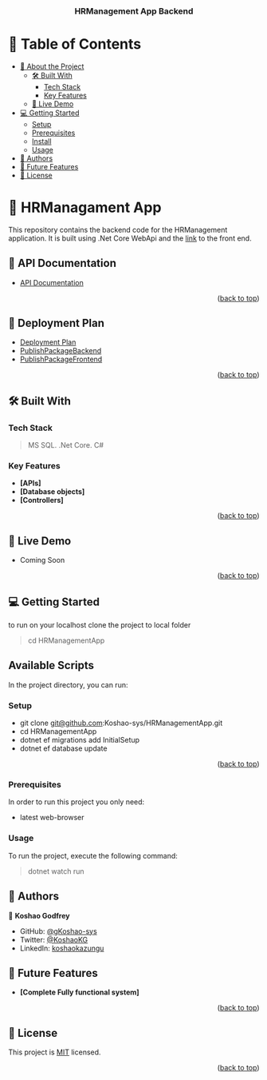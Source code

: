﻿<a name="readme-top"></a>

<div align="center">

  <h3><b>HRManagement App Backend</b></h3>

</div>

# 📗 Table of Contents

- [📖 About the Project](#about-project)
  - [🛠 Built With](#built-with)
    - [Tech Stack](#tech-stack)
    - [Key Features](#key-features)
  - [🚀 Live Demo](#live-demo)
- [💻 Getting Started](#getting-started)
  - [Setup](#setup)
  - [Prerequisites](#prerequisites)
  - [Install](#install)
  - [Usage](#usage)
- [👥 Authors](#authors)
- [🔭 Future Features](#future-features)
- [📝 License](#license)

# 📖 HRManagament App <a name="about-project"></a>

This repository contains the backend code for the HRManagement application. It is built using .Net Core WebApi and the [link](https://github.com/Koshao-sys/HRManagementApp-FrontEnd) to the front end.

## 🚀 API Documentation <a name="app-doc"></a>

- [API Documentation](./swagger/v1/swagger.json)

<p align="right">(<a href="#readme-top">back to top</a>)</p>

## 🚀 Deployment Plan <a name="dep-doc"></a>

- [Deployment Plan](./Doc/DeploymentPlan)
- [PublishPackageBackend](./bin/release/net8.0/publish)
- [PublishPackageFrontend](./bin/release/net8.0/publish)

<p align="right">(<a href="#readme-top">back to top</a>)</p>

## 🛠 Built With <a name="built-with"> </a>

### Tech Stack <a name="tech-stack"></a>

> MS SQL.
> .Net Core.
> C#

### Key Features <a name="key-features"></a>

- **[APIs]**
- **[Database objects]**
- **[Controllers]**

<p align="right">(<a href="#readme-top">back to top</a>)</p>

## 🚀 Live Demo <a name="live-demo"></a>

- Coming Soon

<p align="right">(<a href="#readme-top">back to top</a>)</p>

## 💻 Getting Started <a name="getting-started"></a>

to run on your localhost clone the project to local folder

> cd HRManagementApp

## Available Scripts

In the project directory, you can run:

### Setup

- git clone git@github.com:Koshao-sys/HRManagementApp.git
- cd HRManagementApp
- dotnet ef migrations add InitialSetup
- dotnet ef database update

<p align="right">(<a href="#readme-top">back to top</a>)</p>

### Prerequisites

In order to run this project you only need:

- latest web-browser

### Usage

To run the project, execute the following command:

> dotnet watch run


## 👥 Authors <a name="authors"></a>

👤 **Koshao Godfrey**

- GitHub: [@gKoshao-sys](https://github.com/Koshao-sys/)
- Twitter: [@KoshaoKG](https://twitter.com/KoshaoKG)
- LinkedIn: [koshaokazungu](https://www.linkedin.com/in/koshaokazungu/)

## 🔭 Future Features <a name="future-features"></a>

- **[Complete Fully functional system]**

<p align="right">(<a href="#readme-top">back to top</a>)</p>

## 📝 License <a name="license"></a>

This project is [MIT](./LICENSE) licensed.

<p align="right">(<a href="#readme-top">back to top</a>)</p>
